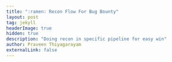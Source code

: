 ```yaml
---
title: ":ramen: Recon Flow For Bug Bounty"
layout: post
tag: jekyll
headerImage: true
hidden: true 
description: "Doing recon in specific pipeline for easy win"
author: Praveen Thiyagarayam
externalLink: false
---
```

